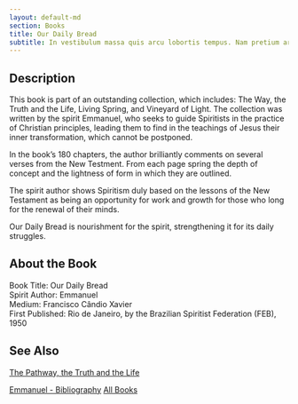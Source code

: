 ```yaml
---
layout: default-md
section: Books
title: Our Daily Bread
subtitle: In vestibulum massa quis arcu lobortis tempus. Nam pretium arcu in odio vulputate luctus.
---
```


## Description
This book is part of an outstanding collection, which includes: The Way, the Truth and the Life, Living Spring, and Vineyard of Light.  The collection was written by the spirit Emmanuel, who seeks to guide Spiritists in the practice of Christian principles, leading them to find in the teachings of Jesus their inner transformation, which cannot be postponed. 

In the book’s 180 chapters, the author brilliantly comments on several verses from the New Testment.  From each page spring the depth of concept and the lightness of form in which they are outlined.

The spirit author shows Spiritism duly based on the lessons of the New Testament as being an opportunity for work and growth for those who long for the renewal of their minds.

Our Daily Bread is nourishment for the spirit, strengthening it for its daily struggles.


## About the Book
Book Title: Our Daily Bread  
Spirit Author:  Emmanuel  
Medium:  Francisco Cândio Xavier  
First Published: Rio de Janeiro, by the Brazilian Spiritist Federation (FEB), 1950  


## See Also
[The Pathway, the Truth and the Life](pathway-truth-life)


<a href="/books/emmanuel" class="button">Emmanuel - Bibliography</a>
<a href="/books" class="button">All Books</a>
